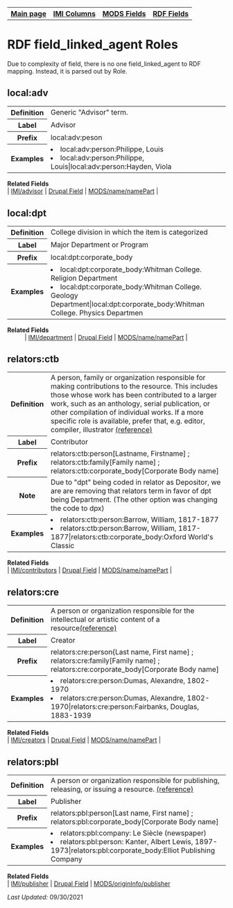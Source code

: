 <!DOCTYPE html>
<html>

<body>
<table style="width:100%">
  <tr>
    <th><a href="index.md">Main page</a></th>
	<th><a href="IMI.md">IMI Columns</a></th>
    <th><a href="MODS.md">MODS Fields</a></th>
    <th><a href="RDF.md">RDF Fields</a></th>
  </tr>
</table>



<h1>RDF field_linked_agent Roles</h1>
 <p>Due to complexity of field, there is no one field_linked_agent to RDF mapping. Instead, it is parsed out by Role.</p>
</dl>
<h2>local:adv</h2>
<table>
<tr>
	<th>Definition</th>
	<td>Generic "Advisor" term.</td>
</tr>
<tr>
	<th>Label</th>
	<td>Advisor</td>
</tr>
<tr>
	<th>Prefix</th>
	<td>local:adv:peson</td>
</tr>
<tr>
	<th>Examples</th>
	<td>
		<li>local:adv:person:Philippe, Louis</li> 
		<li>local:adv:person:Philippe, Louis|local:adv:person:Hayden, Viola</li>
	</td>
</tr>
</table>
<dl>
	<dt><b>Related Fields</b></dt>
			| <a href="advisor.md">IMI/advisor</a> | 
			<a href="DrupalFields.md">Drupal Field</a> | 
			<a href="mods.name.md">MODS/name/namePart</a> |
</dl>
<h2>local:dpt</h2>
<table>
<tr>
	<th>Definition</th>
	<td>College division in which the item is categorized</td>
</tr>
<tr>
	<th>Label</th>
	<td>Major Department or Program</td>
</tr>
<tr>
	<th>Prefix</th>
	<td>local:dpt:corporate_body</td>
</tr>
<tr>
	<th>Examples</th>
	<td>
		<li>local:dpt:corporate_body:Whitman College. Religion Department</li> 
		<li>local:dpt:corporate_body:Whitman College. Geology Department|local:dpt:corporate_body:Whitman College. Physics Departmen</li>
	</td>
</tr>
</table>
<dl>
	<dt><b>Related Fields</b></dt>
			<dd>| <a href="department.md">IMI/department</a> | 
			<a href="DrupalFields.md">Drupal Field</a> | 
			<a href="mods.name.md">MODS/name/namePart</a> |</dd>
</dl>
<h2>relators:ctb</h2>
<table>
<tr>
	<th>Definition</th>
	<td>A person, family or organization responsible for making contributions to the resource. This includes those whose work has been contributed to a larger work, such as an anthology, serial publication, or other compilation of individual works. If a more specific role is available, prefer that, e.g. editor, compiler, illustrator <a href="http://id.loc.gov/vocabulary/relators/ctb.html">(reference)</a> </td>
</tr>
<tr>
	<th>Label</th>
	<td>Contributor</td>
</tr>
<tr>
	<th>Prefix</th>
	<td>relators:ctb:person[Lastname, Firstname] ; relators:ctb:family[Family name] ; relators:ctb:corporate_body[Corporate Body name]</td>
</tr>
<tr>
	<th>Note</th>
	<td>Due to "dpt" being coded in relator as Depositor, we are are removing that relators term in favor of dpt being Department. (The other option was changing the code to dpx)</td>
</tr>
<tr>
	<th>Examples</th>
	<td>
		<li>relators:ctb:person:Barrow, William,  1817-1877</li> 
		<li>relators:ctb:person:Barrow, William,  1817-1877|relators:ctb:corporate_body:Oxford World's Classic</li>
	</td>
</tr>
</table>
	</dd>
<dl>
	<dt><b>Related Fields</b></dt>
			| <a href="contributors.md">IMI/contributors</a> | 
			<a href="DrupalFields.md">Drupal Field</a> | 
			<a href="mods.name.md">MODS/name/namePart</a> |
</dl>
<h2>relators:cre</h2>
<table>
<tr>
	<th>Definition</th>
	<td>A person or organization responsible for the intellectual or artistic content of a resource<a href="https://id.loc.gov/vocabulary/relators/cre.html">(reference)</a></td>
</tr>
<tr>
	<th>Label</th>
	<td>Creator</td>
</tr>
<tr>
	<th>Prefix</th>
	<td>relators:cre:person{Last name, First name] ; relators:cre:family[Family name] ; relators:cre:corporate_body[Corporate Body name]</td>
</tr>
<tr>
	<th>Examples</th>
	<td>
		<li>relators:cre:person:Dumas, Alexandre,  1802-1970</li> 
		<li>relators:cre:person:Dumas, Alexandre,  1802-1970|relators:cre:person:Fairbanks, Douglas, 1883-1939</li>
	</td>
</tr>
</table>
<dl>
	<dt><b>Related Fields</b></dt>
						| <a href="creators.md">IMI/creators</a> |
						<a href="DrupalFields.md">Drupal Field</a> |
						<a href="mods.name.md">MODS/name/namePart</a> |
</dl>
<h2>relators:pbl</h2>
<table>
<tr>
	<th>Definition</th>
	<td>A person or organization responsible for publishing, releasing, or issuing a resource. <a href="http://id.loc.gov/vocabulary/relators/pbl.html">(reference)</a></td>
</tr>
<tr>
	<th>Label</th>
	<td>Publisher</td>
</tr>
<tr>
	<th>Prefix</th>
	<td>relators:pbl:person[Last name, First name] ; relators:pbl:corporate_body[Corporate Body name]</td>
</tr>
<tr>
	<th>Examples</th>
	<td>
		<li>relators:pbl:company: Le Siècle (newspaper)</li> 
		<li>relators:pbl:person: Kanter, Albert Lewis, 1897-1973|relators:pbl:corporate_body:Elliot Publishing Company</li>
	</td>
</tr>
</table>
<dl>
	<dt><b>Related Fields</b></dt>
			| <a href="publisher.md">IMI/publisher</a> | 
			<a href="DrupalFields.md">Drupal Field</a> |
			<a href="mods.originInfo_publisher.md">MODS/originInfo/publisher</a>
</dl>
<p><i>Last Updated: </i>09/30/2021</p>
</body>
</html>



